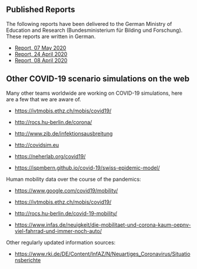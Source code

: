 ## Published Reports

The following reports have been delivered to the German Ministry of Education and Research (Bundesministerium für Bilding und Forschung). These reports are written in German.

- [Report, 07 May 2020](https://doi.org/10.14279/depositonce-10018)
- [Report, 24 April 2020](https://doi.org/10.14279/depositonce-10017)
- [Report, 08 April 2020](https://doi.org/10.14279/depositonce-10016)

## Other COVID-19 scenario simulations on the web

Many other teams worldwide are working on COVID-19 simulations, here are a few that we are aware of.

- https://ivtmobis.ethz.ch/mobis/covid19/

- http://rocs.hu-berlin.de/corona/

- http://www.zib.de/infektionsausbreitung

- http://covidsim.eu

- https://neherlab.org/covid19/

- https://ispmbern.github.io/covid-19/swiss-epidemic-model/

Human mobility data over the course of the pandemics:

- https://www.google.com/covid19/mobility/

- https://ivtmobis.ethz.ch/mobis/covid19/

- http://rocs.hu-berlin.de/covid-19-mobility/

- https://www.infas.de/neuigkeit/die-mobilitaet-und-corona-kaum-oepnv-viel-fahrrad-und-immer-noch-auto/

Other regularly updated information sources:

- https://www.rki.de/DE/Content/InfAZ/N/Neuartiges_Coronavirus/Situationsberichte
